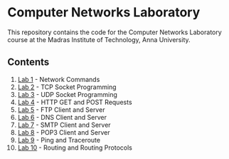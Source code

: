 # Computer Networks Laboratory

This repository contains the code for the Computer Networks Laboratory course at the Madras Institute of Technology, Anna University.

## Contents
<!-- numbered bullet points -->
1. [Lab 1](exp01) - Network Commands
2. [Lab 2](exp02) - TCP Socket Programming
3. [Lab 3](exp03) - UDP Socket Programming
4. [Lab 4](exp04) - HTTP GET and POST Requests
5. [Lab 5](exp05) - FTP Client and Server
6. [Lab 6](exp06) - DNS Client and Server
7. [Lab 7](exp07) - SMTP Client and Server
8. [Lab 8](exp08/POP) - POP3 Client and Server
9. [Lab 9](exp09) - Ping and Traceroute
10. [Lab 10](exp10) - Routing and Routing Protocols

